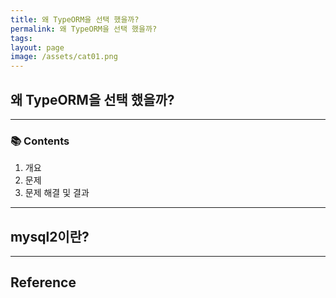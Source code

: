 ```yaml
---
title: 왜 TypeORM을 선택 했을까?
permalink: 왜 TypeORM을 선택 했을까?
tags:
layout: page
image: /assets/cat01.png
---
```


## 왜 TypeORM을 선택 했을까?

---

### 📚 Contents

1. 개요
2. 문제
3. 문제 해결 및 결과

---

## mysql2이란?

---

## Reference
